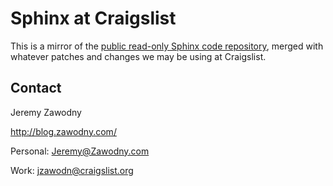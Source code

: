 Sphinx at Craigslist
====================

This is a mirror of the [public read-only Sphinx code
repository](http://code.google.com/p/sphinxsearch/source/checkout), merged with whatever patches and changes we may be using at Craigslist.

Contact
-------

Jeremy Zawodny

<http://blog.zawodny.com/>

Personal: Jeremy@Zawodny.com

Work: jzawodn@craigslist.org

